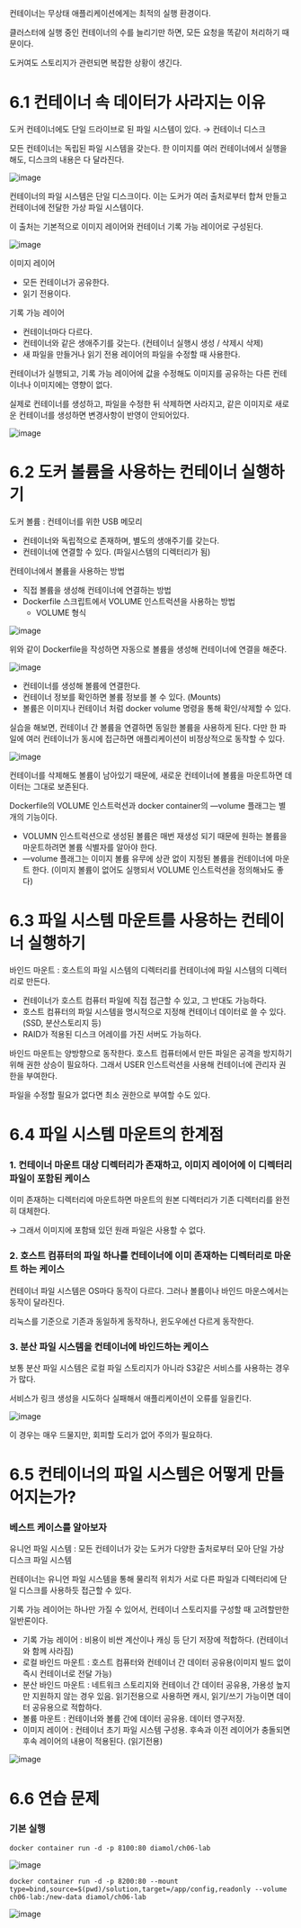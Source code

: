 컨테이너는 무상태 애플리케이션에게는 최적의 실행 환경이다.

클러스터에 실행 중인 컨테이너의 수를 늘리기만 하면, 모든 요청을 똑같이 처리하기 때문이다.

도커여도 스토리지가 관련되면 복잡한 상황이 생긴다.

# 6.1 컨테이너 속 데이터가 사라지는 이유

도커 컨테이너에도 단일 드라이브로 된 파일 시스템이 있다. → 컨테이너 디스크

모든 컨테이너는 독립된 파일 시스템을 갖는다. 한 이미지를 여러 컨테이너에서 실행을 해도, 디스크의 내용은 다 달라진다.

![image](https://github.com/user-attachments/assets/9dfd62b2-c796-40f1-bd75-0d50ef60e086)

컨테이너의 파일 시스템은 단일 디스크이다. 이는 도커가 여러 출처로부터 합쳐 만들고 컨테이너에 전달한 가상 파일 시스템이다.

이 출처는 기본적으로 이미지 레이어와 컨테이너 기록 가능 레이어로 구성된다.

![image](https://github.com/user-attachments/assets/38d1409d-d7e9-4855-8de5-deabe9b4d9ee)

이미지 레이어

- 모든 컨테이너가 공유한다.
- 읽기 전용이다.

기록 가능 레이어

- 컨테이너마다 다르다.
- 컨테이너와 같은 생애주기를 갖는다. (컨테이너 실행시 생성 / 삭제시 삭제)
- 새 파일을 만들거나 읽기 전용 레이어의 파일을 수정할 때 사용한다.

컨테이너가 실행되고, 기록 가능 레이어에 값을 수정해도 이미지를 공유하는 다른 컨테이너나 이미지에는 영향이 없다.

실제로 컨테이너를 생성하고, 파일을 수정한 뒤 삭제하면 사라지고, 같은 이미지로 새로운 컨테이너를 생성하면 변경사항이 반영이 안되어있다.

![image](https://github.com/user-attachments/assets/112ff5ea-ea07-4e62-ad90-d4fc8a4338ad)

# 6.2 도커 볼륨을 사용하는 컨테이너 실행하기

도커 볼륨 : 컨테이너를 위한 USB 메모리

- 컨테이너와 독립적으로 존재하며, 별도의 생애주기를 갖는다.
- 컨테이너에 연결할 수 있다. (파일시스템의 디렉터리가 됨)

컨테이너에서 볼륨을 사용하는 방법

- 직접 볼륨을 생성해 컨테이너에 연결하는 방법
- Dockerfile 스크립트에서 VOLUME 인스트럭션을 사용하는 방법
    - VOLUME <target-directory> 형식

![image](https://github.com/user-attachments/assets/eccd2ca3-cb7d-4d12-888c-28255313f539)

위와 같이 Dockerfile을 작성하면 자동으로 볼륨을 생성해 컨테이너에 연결을 해준다.

![image](https://github.com/user-attachments/assets/3ac42137-2a0e-4c0c-9f7e-46da74a38469)

- 컨테이너를 생성해 볼륨에 연결한다.
- 컨테이너 정보를 확인하면 볼륨 정보를 볼 수 있다. (Mounts)
- 볼륨은 이미지나 컨테이너 처럼 docker volume 명령을 통해 확인/삭제할 수 있다.

실습을 해보면, 컨테이너 간 볼륨을 연결하면 동일한 볼륨을 사용하게 된다. 다만 한 파일에 여러 컨테이너가 동시에 접근하면 애플리케이션이 비정상적으로 동작할 수 있다.

![image](https://github.com/user-attachments/assets/f6b619c2-c9de-4697-8c8b-5f90a1c49cb5)

컨테이너를 삭제해도 볼륨이 남아있기 때문에, 새로운 컨테이너에 볼륨을 마운트하면 데이터는 그대로 보존된다.

 Dockerfile의 VOLUME 인스트럭션과 docker container의 —volume 플래그는 별개의 기능이다.

- VOLUMN 인스트럭션으로 생성된 볼륨은 매번 재생성 되기 때문에 원하는 볼륨을 마운트하려면 볼륨 식별자를 알아야 한다.
- —volume 플래그는 이미지 볼륨 유무에 상관 없이 지정된 볼륨을 컨테이너에 마운트 한다. (이미지 볼륨이 없어도 실행되서 VOLUME 인스트럭션을 정의해놔도 좋다)

# 6.3 파일 시스템 마운트를 사용하는 컨테이너 실행하기

바인드 마운트 : 호스트의 파일 시스템의 디렉터리를 컨테이너에 파일 시스템의 디렉터리로 만든다.

- 컨테이너가 호스트 컴퓨터 파일에 직접 접근할 수 있고, 그 반대도 가능하다.
- 호스트 컴퓨터의 파일 시스템을 명시적으로 지정해 컨테이너 데이터로 쓸 수 있다. (SSD, 분산스토리지 등)
- RAID가 적용된 디스크 어레이를 가진 서버도 가능하다.

바인드 마운트는 양방향으로 동작한다. 호스트 컴퓨터에서 만든 파일은 공격을 방지하기 위해 권한 상승이 필요하다. 그래서 USER 인스트럭션을 사용해 컨테이너에 관리자 권한을 부여한다.

파일을 수정할 필요가 없다면 최소 권한으로 부여할 수도 있다.

# 6.4 파일 시스템 마운트의 한계점

### 1. 컨테이너 마운트 대상 디렉터리가 존재하고, 이미지 레이어에 이 디렉터리 파일이 포함된 케이스

이미 존재하는 디렉터리에 마운트하면 마운트의 원본 디렉터리가 기존 디렉터리를 완전히 대체한다.

→ 그래서 이미지에 포함돼 있던 원래 파일은 사용할 수 없다.

### 2. 호스트 컴퓨터의 파일 하나를 컨테이너에 이미 존재하는 디렉터리로 마운트 하는 케이스

컨테이너 파일 시스템은 OS마다 동작이 다르다. 그러나 볼륨이나 바인드 마운스에서는 동작이 달라진다.

리눅스를 기준으로 기존과 동일하게 동작하나, 윈도우에선 다르게 동작한다.

### 3. 분산 파일 시스템을 컨테이너에 바인드하는 케이스

보통 분산 파일 시스템은 로컬 파일 스토리지가 아니라 S3같은 서비스를 사용하는 경우가 많다.

서비스가 링크 생성을 시도하다 실패해서 애플리케이션이 오류를 일을킨다.

![image](https://github.com/user-attachments/assets/2c43cb92-9f6c-420b-b89c-f3dc2183a1d8)

이 경우는 매우 드물지만, 회피할 도리가 없어 주의가 필요하다.

# 6.5 컨테이너의 파일 시스템은 어떻게 만들어지는가?

### 베스트 케이스를 알아보자

유니언 파일 시스템 : 모든 컨테이너가 갖는 도커가 다양한 출처로부터 모아 단일 가상 디스크 파일 시스템

컨테이너는 유니언 파일 시스템을 통해 물리적 위치가 서로 다른 파일과 디렉터리에 단일 디스크를 사용하듯 접근할 수 있다.

기록 가능 레이어는 하나만 가질 수 있어서, 컨테이너 스토리지를 구성할 때 고려할만한 일반론이다.

- 기록 가능 레이어 : 비용이 비싼 계산이나 캐싱 등 단기 저장에 적합하다. (컨테이너와 함께 사라짐)
- 로컬 바인드 마운트 : 호스트 컴퓨터와 컨테이너 간 데이터 공유용(이미지 빌드 없이 즉시 컨테이너로 전달 가능)
- 분산 바인드 마운트 : 네트워크 스토리지와 컨테이너 간 데이터 공유용, 가용성 높지만 지원하지 않는 경우 있음. 
읽기전용으로 사용하면 캐시, 읽기/쓰기 가능이면 데이터 공유용으로 적합하다.
- 볼륨 마운트 : 컨테이너와 볼륨 간에 데이터 공유용. 데이터 영구저장.
- 이미지 레이어 : 컨테이너 초기 파일 시스템 구성용. 후속과 이전 레이어가 충돌되면 후속 레이어의 내용이 적용된다. (읽기전용)

![image](https://github.com/user-attachments/assets/d981b654-91a6-4b31-9c03-7896124acbd1)

# 6.6 연습 문제

### 기본 실행

`docker container run -d -p 8100:80 diamol/ch06-lab` 

![image](https://github.com/user-attachments/assets/a107a0a3-c6f8-4632-8d4e-984c2ea23820)

`docker container run -d -p 8200:80 --mount type=bind,source=$(pwd)/solution,target=/app/config,readonly --volume ch06-lab:/new-data diamol/ch06-lab`

![image](https://github.com/user-attachments/assets/528f5f91-4256-4e20-b7c1-f2e3d041cfaa)
